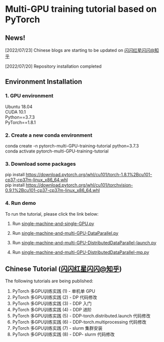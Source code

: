 # Multi-GPU training tutorial based on PyTorch

## News!

[2022/07/23] Chinese blogs are starting to be updated on [闪闪红星闪闪@知乎](https://www.zhihu.com/people/xiang-hong-xin-6)

[2022/07/20] Repository installation completed



## Environment Installation

### 1. GPU environment
Ubuntu 18.04 \
CUDA 10.1 \
Python==3.7.3 \
PyTorch==1.8.1

### 2. Create a new conda environment
conda create -n pytorch-multi-GPU-training-tutorial python=3.7.3\
conda activate pytorch-multi-GPU-training-tutorial

### 3. Download some packages
pip install https://download.pytorch.org/whl/cu101/torch-1.8.1%2Bcu101-cp37-cp37m-linux_x86_64.whl \
pip install https://download.pytorch.org/whl/cu101/torchvision-0.9.1%2Bcu101-cp37-cp37m-linux_x86_64.whl

### 4. Run demo

To run the tutorial, please click the link below:

1. Run [single-machine-and-single-GPU.py](https://github.com/HongxinXiang/pytorch-multi-GPU-training-tutorial/blob/master/RUN.md#run-with-single-machine-and-multi-gpu-dataparallelpy)

2. Run [single-machine-and-multi-GPU-DataParallel.py](https://github.com/HongxinXiang/pytorch-multi-GPU-training-tutorial/blob/master/RUN.md#run-with-single-machine-and-single-gpupy)

3. Run [single-machine-and-multi-GPU-DistributedDataParallel-launch.py](https://github.com/HongxinXiang/pytorch-multi-GPU-training-tutorial/blob/master/RUN.md#run-with-single-machine-and-multi-gpu-distributeddataparallel-launchpy)

4. Run [single-machine-and-multi-GPU-DistributedDataParallel-mp.py](https://github.com/HongxinXiang/pytorch-multi-GPU-training-tutorial/blob/master/RUN.md#run-with-single-machine-and-multi-gpu-distributeddataparallel-mppy)



## Chinese Tutorial ([闪闪红星闪闪@知乎](https://www.zhihu.com/people/xiang-hong-xin-6))
The following tutorials are being published: 
1. PyTorch 多GPU训练实践 (1) - 单机单 GPU
2. PyTorch 多GPU训练实践 (2) - DP 代码修改
3. PyTorch 多GPU训练实践 (3) - DDP 入门
4. PyTorch 多GPU训练实践 (4) - DDP 进阶
5. PyTorch 多GPU训练实践 (5) - DDP-torch.distributed.launch 代码修改
6. PyTorch 多GPU训练实践 (6) - DDP-torch.multiprocessing 代码修改
7. PyTorch 多GPU训练实践 (7) - slurm 集群安装
8. PyTorch 多GPU训练实践 (8) - DDP- slurm 代码修改